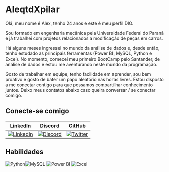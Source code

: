 # AleqtdXpilar

Olá, meu nome é Alex, tenho 24 anos e este é meu perfil DIO.

Sou formado em engenharia mecânica pela Universidade Federal do Paraná e já trabalhei com projetos relacionados a modificação de peças em carros.

Há alguns meses ingressei no mundo da análise de dados e, desde então, tenho estudado as principais ferramentas (Power BI, MySQL, Python e Excel). No momento, comecei meu primeiro BootCamp pelo Santander, de análise de dados e estou me aventurando neste mundo da programação.

Gosto de trabalhar em equipe, tenho facilidade em aprender, sou bem proativo e gosto de bater um papo aleatório nas horas livres. Estou disposto a me conectar contigo para que possamos compartilhar conhecimento juntos. Deixo meus contatos abaixo caso queira conversar / se conectar comigo.

## Conecte-se comigo

|                                                                        LinkedIn                                                                         |                                                                    Discord                                                                    |                                                         GitHub                                                         |
| :-----------------------------------------------------------------------------------------------------------------------------------------------------: | :-------------------------------------------------------------------------------------------------------------------------------------------: | :--------------------------------------------------------------------------------------------------------------------: |
| [![LinkedIn](https://img.shields.io/badge/LinkedIn-0E76A8?style=for-the-badge&logo=linkedin&logoColor=FFFFFF)](https://www.linkedin.com/in/alex-pilar/) | [![Discord](https://img.shields.io/badge/Discord-9E1EA8?style=for-the-badge&logo=discord&logoColor=FFFFFF)](discordapp.com/users/alekaolindo) | [![Twitter](https://img.shields.io/badge/GitHub-000?style=for-the-badge&logo=github)](https://github.com/AleqtdXpilar) |

## Habilidades

![Python](https://img.shields.io/badge/Python-FFF?style=for-the-badge&logo=python)![MySQL](https://img.shields.io/badge/MySQL-fff?style=for-the-badge&logo=mysql&logoColor=000) ![Power BI](https://img.shields.io/badge/PowerBI-fff?style=for-the-badge&logo=powerbi) ![Excel](https://img.shields.io/badge/EXCEL-fff?style=for-the-badge&logo=microsoftexcel&logoColor=1D6F42)
